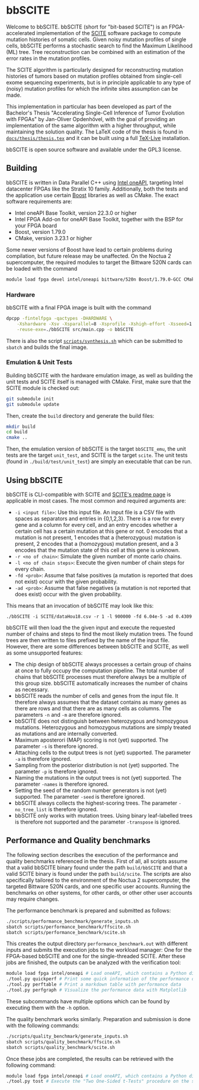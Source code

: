 # bbSCITE

Welcome to bbSCITE. bbSCITE (short for "bit-based SCITE") is an FPGA-accelerated implementation of the [SCITE](https://github.com/cbg-ethz/SCITE) software package to compute mutation histories of somatic cells. Given noisy mutation profiles of single cells, bbSCITE performs a stochastic search to find the Maximum Likelihood (ML) tree. Tree reconstruction can be combined with an estimation of the error rates in the mutation profiles.

The SCITE algorithm is particularly designed for reconstructing mutation histories of tumors based on mutation profiles obtained from single-cell exome sequencing experiments, but is in principle applicable to any type of (noisy) mutation profiles for which the infinite sites assumption can be made.
 
This implementation in particular has been developed as part of the Bachelor's Thesis "Accelerating Single-Cell Inference of Tumor Evolution with FPGAs" by Jan-Oliver Opdenhövel, with the goal of providing an implementation of the same algorithm with a higher throughput, while maintaining the solution quality. The LaTeX code of the thesis is found in [`docs/thesis/thesis.tex`](docs/thesis/thesis.tex) and it can be built using a full [TeX-Live](https://tug.org/texlive/) installation.

bbSCITE is open source software and available under the GPL3 license.

## Building

bbSCITE is written in Data Parallel C++ using [Intel oneAPI](https://www.intel.com/content/www/us/en/developer/tools/oneapi/overview.html#gs.e40rfk), targeting Intel datacenter FPGAs like the Stratix 10 family. Additionally, both the tests and the application use certain [Boost](https://www.boost.org/) libraries as well as CMake. The exact software requirements are:

* Intel oneAPI Base Toolkit, version 22.3.0 or higher
* Intel FPGA Add-on for oneAPI Base Toolkit, together with the BSP for your FPGA board
* Boost, version 1.79.0
* CMake, version 3.23.1 or higher

Some newer versions of Boost have lead to certain problems during compilation, but future release may be unaffected. On the Noctua 2 supercomputer, the required modules to target the Bittware 520N cards can be loaded with the command

``` bash
module load fpga devel intel/oneapi bittware/520n Boost/1.79.0-GCC CMake
```

### Hardware

bbSCITE with a final FPGA image is built with the command

``` bash
dpcpp -fintelfpga -qactypes -DHARDWARE \
    -Xshardware -Xsv -Xsparallel=8 -Xsprofile -Xshigh-effort -Xsseed=1 \
    -reuse-exe=./bbSCITE src/main.cpp -o bbSCITE
```

There is also the script [`scripts/synthesis.sh`](scripts/synthesis.sh) which can be submitted to `sbatch` and builds the final image.

### Emulation & Unit Tests

Building bbSCITE with the hardware emulation image, as well as building the unit tests and SCITE itself is managed with CMake. First, make sure that the SCITE module is checked out:

``` bash
git submodule init
git submodule update
```

Then, create the `build` directory and generate the build files:

``` bash
mkdir build
cd build
cmake ..
```

Then, the emulation version of bbSCITE is the target `bbSCITE_emu`, the unit tests are the target `unit_test`, and SCITE is the target `scite`. The unit tests (found in `./build/test/unit_test`) are simply an executable that can be run.

## Using bbSCITE

bbSCITE is CLI-compatible with SCITE and [SCITE's readme page](https://github.com/cbg-ethz/SCITE/blob/master/README.md) is applicable in most cases. The most common and required arguments are:

* `-i <input file>`: Use this input file. An input file is a CSV file with spaces as separators and entries in {0,1,2,3}. There is a row for every gene and a column for every cell, and an entry encodes whether a certain cell has a certain mutation at this gene or not. 0 encodes that a mutation is not present, 1 encodes that a (heterozygous) mutation is present, 2 encodes that a (homozygous) mutation present, and a 3 encodes that the mutation state of this cell at this gene is unknown.
* `-r <no of chain>`: Simulate the given number of monte carlo chains.
* `-l <no of chain steps>`: Execute the given number of chain steps for every chain.
* `-fd <prob>`: Assume that false positives (a mutation is reported that does not exist) occur with the given probability.
* `-ad <prob>`: Assume that false negatives (a mutation is not reported that does exist) occur with the given probability.

This means that an invocation of bbSCITE may look like this:

```
./bbSCITE -i SCITE/dataHou18.csv -r 1 -l 900000 -fd 6.04e-5 -ad 0.4309
```

bbSCITE will then load the the given input and execute the requested number of chains and steps to find the most likely mutation trees. The found trees are then written to files prefixed by the name of the input file. However, there are some differences between bbSCITE and SCITE, as well as some unsupported features:

* The chip design of bbSCITE always processes a certain group of chains at once to fully occupy the computation pipeline. The total number of chains that bbSCITE processes must therefore always be a multiple of this group size. bbSCITE automatically increases the number of chains as necessary.
* bbSCITE reads the number of cells and genes from the input file. It therefore always assumes that the dataset contains as many genes as there are rows and that there are as many cells as columns. The parameters `-n` and `-m` are therefore ignored.
* bbSCITE does not distinguish between heterozygous and homozygous mutations. Heterozygous and homozygous mutations are simply treated as mutations and are internally converted.
* Maximum aposterori (MAP) scoring is not (yet) supported. The parameter `-s` is therefore ignored.
* Attaching cells to the output trees is not (yet) supported. The parameter `-a` is therefore ignored.
* Sampling from the posterior distribution is not (yet) supported. The parameter `-p` is therefore ignored.
* Naming the mutations in the output trees is not (yet) supported. The parameter `-names` is therefore ignored.
* Setting the seed of the random number generators is not (yet) supported. The parameter `-seed` is therefore ignored.
* bbSCITE always collects the highest-scoring trees. The parameter `-no_tree_list` is therefore ignored.
* bbSCITE only works with mutation trees. Using binary leaf-labelled trees is therefore not supported and the parameter `-transpose` is ignored.

## Performance and Quality benchmarks

The following section describes the execution of the performance and quality benchmarks referenced in the thesis. First of all, all scripts assume that a valid bbSCITE binary found under the path `build/bbSCITE` and that a valid SCITE binary is found under the path `build/scite`. The scripts are also specifically tailored to the environment of the Noctua 2 supercomputer, the targeted Bittware 520N cards, and one specific user accounts. Running the benchmarks on other systems, for other cards, or other other user accounts may require changes.

The performance benchmark is prepared and submitted as follows:
``` bash
./scripts/performance_benchmark/generate_inputs.sh
sbatch scripts/performance_benchmark/ffscite.sh
sbatch scripts/performance_benchmark/scite.sh
```
This creates the output directory `performance_benchmark.out` with different inputs and submits the execution jobs to the workload manager: One for the FPGA-based bbSCITE and one for the single-threaded SCITE. After these jobs are finished, the outputs can be analyzed with the verification tool:
``` bash
module load fpga intel/oneapi # Load oneAPI, which contains a Python distribution with all required libraries installed.
./tool.py quickperf # Print some quick information of the performance data
./tool.py perftable # Print a markdown table with performance data
./tool.py perfgraph # Visualize the performance data with Matplotlib
```
These subcommands have multiple options which can be found by executing them with the `-h` option.

The quality benchmark works similarly. Preparation and submission is done with the following commands:
``` bash
./scripts/quality_benchmark/generate_inputs.sh
sbatch scripts/quality_benchmark/ffscite.sh
sbatch scripts/quality_benchmark/scite.sh
```
Once these jobs are completed, the results can be retrieved with the following command:
``` bash
module load fpga intel/oneapi # Load oneAPI, which contains a Python distribution with all required libraries installed.
./tool.py tost # Execute the "Two One-Sided t-Tests" procedure on the sampled quality data.
```